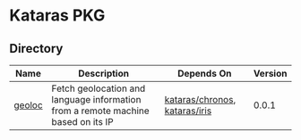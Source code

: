 # Kataras PKG

## Directory

| Name | Description | Depends On | Version  | 
|---|---|---|---|
| [geoloc](geoloc) | Fetch geolocation and language information from a remote machine based on its IP | [kataras/chronos](https://github.com/kataras/chronos), [kataras/iris](https://github.com/kataras/iris) | 0.0.1 |